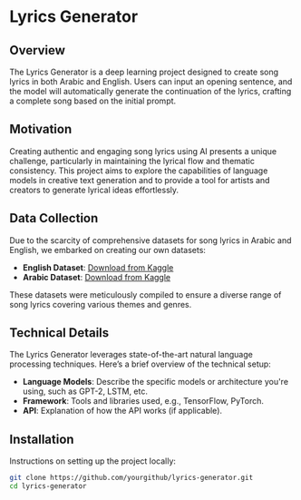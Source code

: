 # Lyrics Generator

## Overview
The Lyrics Generator is a deep learning project designed to create song lyrics in both Arabic and English. Users can input an opening sentence, and the model will automatically generate the continuation of the lyrics, crafting a complete song based on the initial prompt.

## Motivation
Creating authentic and engaging song lyrics using AI presents a unique challenge, particularly in maintaining the lyrical flow and thematic consistency. This project aims to explore the capabilities of language models in creative text generation and to provide a tool for artists and creators to generate lyrical ideas effortlessly.

## Data Collection
Due to the scarcity of comprehensive datasets for song lyrics in Arabic and English, we embarked on creating our own datasets:

- **English Dataset**: [Download from Kaggle](https://www.kaggle.com/code/ahmedelmetwally/english-dataset-preprocessing/input?scriptVersionId=191456051&select=english_lyrics_df.csv)
- **Arabic Dataset**: [Download from Kaggle](https://www.kaggle.com/code/ahmedelmetwally/english-dataset-preprocessing/input?scriptVersionId=191456051&select=arabic_lyrics_df.csv)

These datasets were meticulously compiled to ensure a diverse range of song lyrics covering various themes and genres.

## Technical Details
The Lyrics Generator leverages state-of-the-art natural language processing techniques. Here’s a brief overview of the technical setup:
- **Language Models**: Describe the specific models or architecture you're using, such as GPT-2, LSTM, etc.
- **Framework**: Tools and libraries used, e.g., TensorFlow, PyTorch.
- **API**: Explanation of how the API works (if applicable).

## Installation
Instructions on setting up the project locally:
```bash
git clone https://github.com/yourgithub/lyrics-generator.git
cd lyrics-generator



